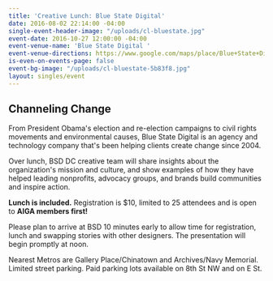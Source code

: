 ```yaml
---
title: 'Creative Lunch: Blue State Digital'
date: 2016-08-02 22:14:00 -04:00
single-event-header-image: "/uploads/cl-bluestate.jpg"
event-date: 2016-10-27 12:00:00 -04:00
event-venue-name: 'Blue State Digital '
event-venue-directions: https://www.google.com/maps/place/Blue+State+Digital+DC/@38.895141,-77.0243957,17z/data=!3m1!4b1!4m5!3m4!1s0x89b7b7be2f7a268d:0x1f7b4785b0c9bbd4!8m2!3d38.895141!4d-77.022207
is-even-on-events-page: false
event-bg-image: "/uploads/cl-bluestate-5b83f8.jpg"
layout: singles/event
---
```


## Channeling Change

From President Obama's election and re-election campaigns to civil rights movements and environmental causes, Blue State Digital is an agency and technology company that's been helping clients create change since 2004.

Over lunch, BSD DC creative team will share insights about the organization's mission and culture, and show examples of how they have helped leading nonprofits, advocacy groups, and brands build communities and inspire action.

**Lunch is included.** Registration is $10, limited to 25 attendees and is open to **AIGA members first!**

Please plan to arrive at BSD 10 minutes early to allow time for registration, lunch and swapping stories with other designers. The presentation will begin promptly at noon.

Nearest Metros are Gallery Place/Chinatown and Archives/Navy Memorial. Limited street parking. Paid parking lots available on 8th St NW and on E St.